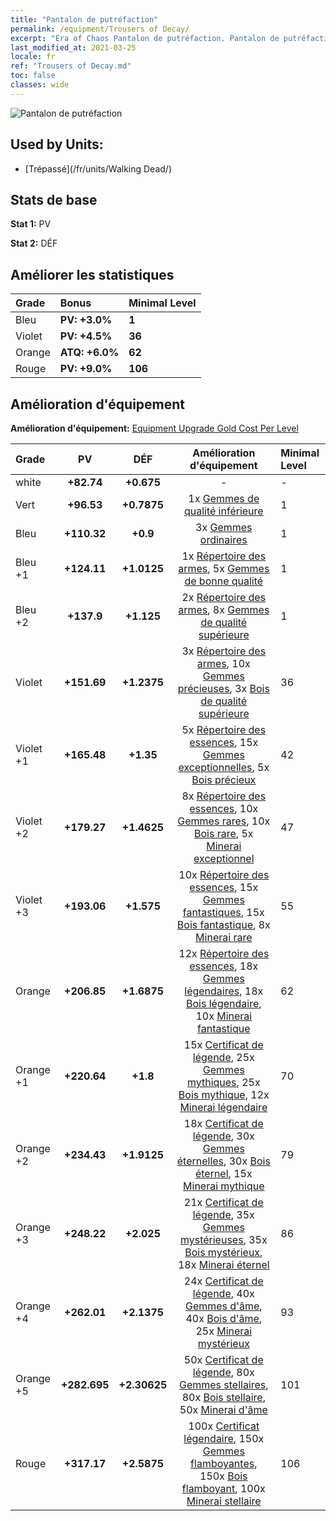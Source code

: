 ```yaml
---
title: "Pantalon de putréfaction"
permalink: /equipment/Trousers of Decay/
excerpt: "Era of Chaos Pantalon de putréfaction. Pantalon de putréfaction"
last_modified_at: 2021-03-25
locale: fr
ref: "Trousers of Decay.md"
toc: false
classes: wide
---
```


  ![Pantalon de putréfaction](/images/e/e_3024.png)

## Used by Units:

* [Trépassé](/fr/units/Walking Dead/) 


## Stats de base
 **Stat 1:** PV

 **Stat 2:** DÉF

## Améliorer les statistiques

  |     Grade    |   Bonus | Minimal Level | 
  |:-------------|:--------|:--------------| 
  | Bleu | **PV: +3.0%** | **1** | 
  | Violet | **PV: +4.5%** | **36** | 
  | Orange | **ATQ: +6.0%** | **62** | 
  | Rouge | **PV: +9.0%** | **106** | 


## Amélioration d'équipement
 **Amélioration d'équipement:** [Equipment Upgrade Gold Cost Per Level](/equipment/EquipmentUpgradeCostPerLevel/) 

  |          Grade      | PV | DÉF | Amélioration d'équipement | Minimal Level |
  |:--------------------|:---------:|:---------:|:----------------:|:--------------|
  | white | **+82.74** | **+0.675** | - | - |
  | Vert | **+96.53** | **+0.7875** | 1x [Gemmes de qualité inférieure](/fr/Items/mat_4/) | 1 |
  | Bleu | **+110.32** | **+0.9** | 3x [Gemmes ordinaires](/fr/Items/mat_10/) | 1 |
  | Bleu +1 | **+124.11** | **+1.0125** | 1x [Répertoire des armes](/fr/Items/mat_18/), 5x [Gemmes de bonne qualité](/fr/Items/mat_16/) | 1 |
  | Bleu +2 | **+137.9** | **+1.125** | 2x [Répertoire des armes](/fr/Items/mat_25/), 8x [Gemmes de qualité supérieure](/fr/Items/mat_23/) | 1 |
  | Violet | **+151.69** | **+1.2375** | 3x [Répertoire des armes](/fr/Items/mat_32/), 10x [Gemmes précieuses](/fr/Items/mat_30/), 3x [Bois de qualité supérieure](/fr/Items/mat_20/) | 36 |
  | Violet +1 | **+165.48** | **+1.35** | 5x [Répertoire des essences](/fr/Items/mat_39/), 15x [Gemmes exceptionnelles](/fr/Items/mat_37/), 5x [Bois précieux](/fr/Items/mat_27/) | 42 |
  | Violet +2 | **+179.27** | **+1.4625** | 8x [Répertoire des essences](/fr/Items/mat_46/), 10x [Gemmes rares](/fr/Items/mat_44/), 10x [Bois rare](/fr/Items/mat_41/), 5x [Minerai exceptionnel](/fr/Items/mat_33/) | 47 |
  | Violet +3 | **+193.06** | **+1.575** | 10x [Répertoire des essences](/fr/Items/mat_53/), 15x [Gemmes fantastiques](/fr/Items/mat_51/), 15x [Bois fantastique](/fr/Items/mat_48/), 8x [Minerai rare](/fr/Items/mat_40/) | 55 |
  | Orange | **+206.85** | **+1.6875** | 12x [Répertoire des essences](/fr/Items/mat_60/), 18x [Gemmes légendaires](/fr/Items/mat_58/), 18x [Bois légendaire](/fr/Items/mat_55/), 10x [Minerai fantastique](/fr/Items/mat_47/) | 62 |
  | Orange +1 | **+220.64** | **+1.8** | 15x [Certificat de légende](/fr/Items/mat_67/), 25x [Gemmes mythiques](/fr/Items/mat_65/), 25x [Bois mythique](/fr/Items/mat_62/), 12x [Minerai légendaire](/fr/Items/mat_54/) | 70 |
  | Orange +2 | **+234.43** | **+1.9125** | 18x [Certificat de légende](/fr/Items/mat_74/), 30x [Gemmes éternelles](/fr/Items/mat_72/), 30x [Bois éternel](/fr/Items/mat_69/), 15x [Minerai mythique](/fr/Items/mat_61/) | 79 |
  | Orange +3 | **+248.22** | **+2.025** | 21x [Certificat de légende](/fr/Items/mat_81/), 35x [Gemmes mystérieuses](/fr/Items/mat_79/), 35x [Bois mystérieux](/fr/Items/mat_76/), 18x [Minerai éternel](/fr/Items/mat_68/) | 86 |
  | Orange +4 | **+262.01** | **+2.1375** | 24x [Certificat de légende](/fr/Items/mat_88/), 40x [Gemmes d'âme](/fr/Items/mat_86/), 40x [Bois d'âme](/fr/Items/mat_83/), 25x [Minerai mystérieux](/fr/Items/mat_75/) | 93 |
  | Orange +5 | **+282.695** | **+2.30625** | 50x [Certificat de légende](/fr/Items/mat_95/), 80x [Gemmes stellaires](/fr/Items/mat_93/), 80x [Bois stellaire](/fr/Items/mat_90/), 50x [Minerai d'âme](/fr/Items/mat_82/) | 101 |
  | Rouge | **+317.17** | **+2.5875** | 100x [Certificat légendaire](/fr/Items/mat_102/), 150x [Gemmes flamboyantes](/fr/Items/mat_100/), 150x [Bois flamboyant](/fr/Items/mat_97/), 100x [Minerai stellaire](/fr/Items/mat_89/) | 106 |

